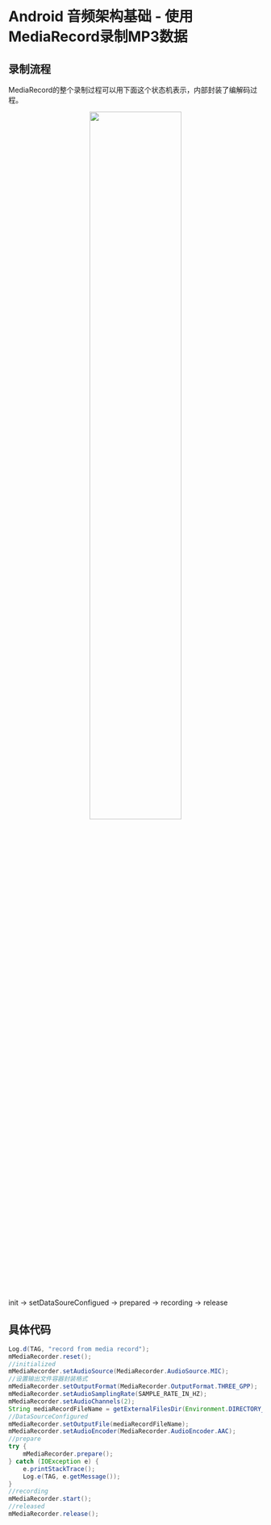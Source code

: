 # Android 音频架构基础 - 使用MediaRecord录制MP3数据

## 录制流程

MediaRecord的整个录制过程可以用下面这个状态机表示，内部封装了编解码过程。

<center>

<img src="https://www.guohezuzi.cn/public/img/blog/mediarecorder_state_diagram.png" width="60%" />

</center>

init -> setDataSoureConfigued -> prepared -> recording -> release

## 具体代码

```java
Log.d(TAG, "record from media record");
mMediaRecorder.reset();
//initialized
mMediaRecorder.setAudioSource(MediaRecorder.AudioSource.MIC);
//设置输出文件容器封装格式
mMediaRecorder.setOutputFormat(MediaRecorder.OutputFormat.THREE_GPP);
mMediaRecorder.setAudioSamplingRate(SAMPLE_RATE_IN_HZ);
mMediaRecorder.setAudioChannels(2);
String mediaRecordFileName = getExternalFilesDir(Environment.DIRECTORY_MUSIC) + MEDIA_RECORD_FILE_NAME + timestamp + ".mp3";
//DataSourceConfigured
mMediaRecorder.setOutputFile(mediaRecordFileName);
mMediaRecorder.setAudioEncoder(MediaRecorder.AudioEncoder.AAC);
//prepare
try {
    mMediaRecorder.prepare();
} catch (IOException e) {
    e.printStackTrace();
    Log.e(TAG, e.getMessage());
}
//recording
mMediaRecorder.start();
//released
mMediaRecorder.release();
```

